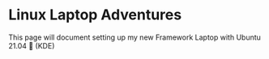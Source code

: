 # Linux Laptop Adventures

This page will document setting up my new Framework Laptop with Ubuntu 21.04 🎉 (KDE)

